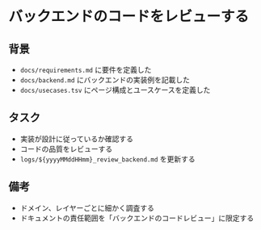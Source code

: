 # バックエンドのコードをレビューする

## 背景

- `docs/requirements.md` に要件を定義した
- `docs/backend.md` にバックエンドの実装例を記載した
- `docs/usecases.tsv` にページ構成とユースケースを定義した

## タスク

- 実装が設計に従っているか確認する
- コードの品質をレビューする
- `logs/${yyyyMMddHHmm}_review_backend.md` を更新する

## 備考

- ドメイン、レイヤーごとに細かく調査する
- ドキュメントの責任範囲を「バックエンドのコードレビュー」に限定する
